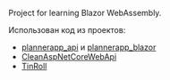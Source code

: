 Project for learning Blazor WebAssembly.

Использован код из проектов:
* [plannerapp_api](https://github.com/aksoftware98/plannerapp_api) и [plannerapp_blazor](https://github.com/aksoftware98/plannerapp_blazor)
* [CleanAspNetCoreWebApi](https://github.com/mmacneil/CleanAspNetCoreWebApi)
* [TinRoll](https://github.com/morgankenyon/TinRoll)
